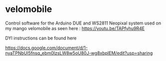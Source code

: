 # velomobile
Control software for the Arduino DUE and WS2811 Neopixal system used on my mango velomobile as seen here : https://youtu.be/TAPfyhu9R4E

DYI instructions can be found here 

https://docs.google.com/document/d/1-nyaTPNbUl5fnsq_ebm0IzsLW8w5oU80J-wg8xbpIEM/edit?usp=sharing
